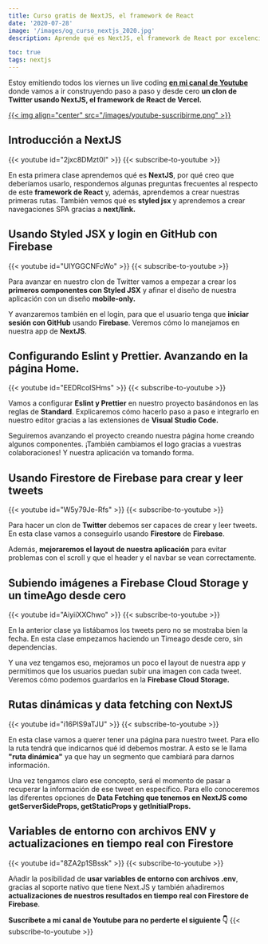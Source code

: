```yaml
---
title: Curso gratis de NextJS, el framework de React
date: '2020-07-28'
image: '/images/og_curso_nextjs_2020.jpg'
description: Aprende qué es NextJS, el framework de React por excelencia, creando un clon de Twitter desde cero

toc: true
tags: nextjs
---
```


Estoy emitiendo todos los viernes un live coding **[en mi canal de Youtube](https://www.youtube.com/c/midudev?sub_confirmation=1)** donde vamos a ir construyendo paso a paso y desde cero **un clon de Twitter usando NextJS, el framework de React de Vercel.**

<a href='https://midu.tube' target='_blank'>
{{< img align="center" src="/images/youtube-suscribirme.png" >}}
</a>

## Introducción a NextJS
{{< youtube id="2jxc8DMzt0I" >}}
{{< subscribe-to-youtube >}}

En esta primera clase aprendemos qué es **NextJS**, por qué creo que deberíamos usarlo, respondemos algunas preguntas frecuentes al respecto de este **framework de React** y, además, aprendemos a crear nuestras primeras rutas. También vemos qué es **styled jsx** y aprendemos a crear navegaciones SPA gracias a **next/link.**

## Usando Styled JSX y login en GitHub con Firebase
{{< youtube id="UlYGGCNFcWo" >}}
{{< subscribe-to-youtube >}}

Para avanzar en nuestro clon de Twitter vamos a empezar a crear los **primeros componentes con Styled JSX** y afinar el diseño de nuestra aplicación con un diseño **mobile-only.**

Y avanzaremos también en el login, para que el usuario tenga que **iniciar sesión con GitHub** usando **Firebase**. Veremos cómo lo manejamos en nuestra app de **NextJS**.

## Configurando Eslint y Prettier. Avanzando en la página Home.
{{< youtube id="EEDRcolSHms" >}}
{{< subscribe-to-youtube >}}

Vamos a configurar **Eslint y Prettier** en nuestro proyecto basándonos en las reglas de **Standard**. Explicaremos cómo hacerlo paso a paso e integrarlo en nuestro editor gracias a las extensiones de **Visual Studio Code.**

Seguiremos avanzando el proyecto creando nuestra página home creando algunos componentes. ¡También cambiamos el logo gracias a vuestras colaboraciones! Y nuestra aplicación va tomando forma.

## Usando Firestore de Firebase para crear y leer tweets
{{< youtube id="W5y79Je-Rfs" >}}
{{< subscribe-to-youtube >}}

Para hacer un clon de **Twitter** debemos ser capaces de crear y leer tweets. En esta clase vamos a conseguirlo usando **Firestore** de **Firebase**.

Además, **mejoraremos el layout de nuestra aplicación** para evitar problemas con el scroll y que el header y el navbar se vean correctamente.

## Subiendo imágenes a Firebase Cloud Storage y un timeAgo desde cero
{{< youtube id="AiyiiXXChwo" >}}
{{< subscribe-to-youtube >}}

En la anterior clase ya listábamos los tweets pero no se mostraba bien la fecha. En esta clase empezamos haciendo un Timeago desde cero, sin dependencias.

Y una vez tengamos eso, mejoramos un poco el layout de nuestra app y permitimos que los usuarios puedan subir una imagen con cada tweet. Veremos cómo podemos guardarlos en la **Firebase Cloud Storage.**

## Rutas dinámicas y data fetching con NextJS
{{< youtube id="i16PlS9aTJU" >}}
{{< subscribe-to-youtube >}}

En esta clase vamos a querer tener una página para nuestro tweet. Para ello la ruta tendrá que indicarnos qué id debemos mostrar. A esto se le llama **"ruta dinámica"** ya que hay un segmento que cambiará para darnos información.

Una vez tengamos claro ese concepto, será el momento de pasar a recuperar la información de ese tweet en específico. Para ello conoceremos las diferentes opciones de **Data Fetching que tenemos en NextJS como getServerSideProps, getStaticProps y getInitialProps.**

## Variables de entorno con archivos ENV y actualizaciones en tiempo real con Firestore
{{< youtube id="8ZA2p1SBssk" >}}
{{< subscribe-to-youtube >}}

Añadir la posibilidad de **usar variables de entorno con archivos .env**, gracias al soporte nativo que tiene Next.JS y también añadiremos **actualizaciones de nuestros resultados en tiempo real con Firestore de Firebase**.

**Suscríbete a mi canal de Youtube para no perderte el siguiente 👇**
{{< subscribe-to-youtube >}}
